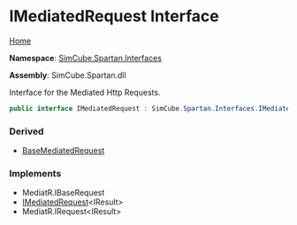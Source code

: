 # IMediatedRequest Interface

[Home](../../../README.md)

**Namespace**: [SimCube.Spartan.Interfaces](../README.md)

**Assembly**: SimCube\.Spartan\.dll

  
Interface for the Mediated Http Requests\.

```csharp
public interface IMediatedRequest : SimCube.Spartan.Interfaces.IMediatedRequest<IResult>
```

### Derived

* [BaseMediatedRequest](../../Requests/BaseMediatedRequest/README.md)

### Implements

* MediatR\.IBaseRequest
* [IMediatedRequest](../IMediatedRequest-1/README.md)\<IResult\>
* MediatR\.IRequest\<IResult\>
